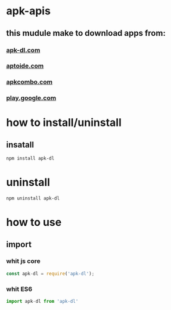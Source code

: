 # apk-apis
## this mudule make to download apps from:
### [apk-dl.com](apk-dl.com)
### [aptoide.com](aptoide.com)
### [apkcombo.com](apkcombo.com)
### [play.google.com](play.google.com)

# how to install/uninstall

## insatall
```sh
npm install apk-dl
```

# uninstall
```sh
npm uninstall apk-dl
```
# how to use

## import
### whit js core
```js
const apk-dl = require('apk-dl');
```

### whit ES6 
```js
import apk-dl from 'apk-dl'
```
